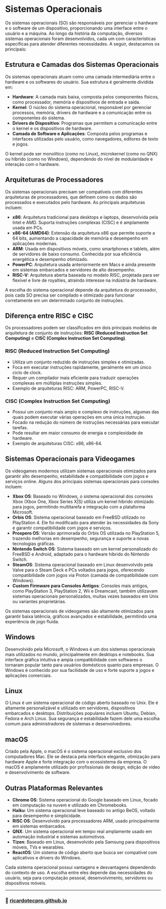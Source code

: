 # Sistemas Operacionais

Os sistemas operacionais (SO) são responsáveis por gerenciar o hardware e o software de um dispositivo, proporcionando uma interface entre o usuário e a máquina. Ao longo da história da computação, diversos sistemas operacionais foram desenvolvidos, cada um com características específicas para atender diferentes necessidades. A seguir, destacamos os principais:

## Estrutura e Camadas dos Sistemas Operacionais

Os sistemas operacionais atuam como uma camada intermediária entre o hardware e os softwares do usuário. Sua estrutura é geralmente dividida em:

- **Hardware**: A camada mais baixa, composta pelos componentes físicos, como processador, memória e dispositivos de entrada e saída.
- **Kernel**: O núcleo do sistema operacional, responsável por gerenciar processos, memória, drivers de hardware e a comunicação entre os componentes do sistema.
- **Drivers de Dispositivo**: Programas que permitem a comunicação entre o kernel e os dispositivos de hardware.
- **Camada de Software e Aplicações**: Composta pelos programas e interfaces utilizadas pelo usuário, como navegadores, editores de texto e jogos.

O kernel pode ser monolítico (como no Linux), microkernel (como no QNX) ou híbrido (como no Windows), dependendo do nível de modularidade e interação com o hardware.

## Arquiteturas de Processadores

Os sistemas operacionais precisam ser compatíveis com diferentes arquiteturas de processadores, que definem como os dados são processados e executados pelo hardware. As principais arquiteturas incluem:

- **x86**: Arquitetura tradicional para desktops e laptops, desenvolvida pela Intel e AMD. Suporta instruções complexas (CISC) e é amplamente usada em PCs.
- **x86-64 (AMD64)**: Extensão da arquitetura x86 que permite suporte a 64 bits, aumentando a capacidade de memória e desempenho em aplicações modernas.
- **ARM**: Usada em dispositivos móveis, como smartphones e tablets, além de servidores de baixo consumo. Conhecida por sua eficiência energética e desempenho otimizado.
- **PowerPC**: Arquitetura usada anteriormente em Macs e ainda presente em sistemas embarcados e servidores de alto desempenho.
- **RISC-V**: Arquitetura aberta baseada no modelo RISC, projetada para ser flexível e livre de royalties, atraindo interesse na indústria de hardware.

A escolha do sistema operacional depende da arquitetura do processador, pois cada SO precisa ser compilado e otimizado para funcionar corretamente em um determinado conjunto de instruções.

## Diferença entre RISC e CISC

Os processadores podem ser classificados em dois principais modelos de arquitetura de conjunto de instruções: **RISC (Reduced Instruction Set Computing)** e **CISC (Complex Instruction Set Computing)**.

### RISC (Reduced Instruction Set Computing)

- Utiliza um conjunto reduzido de instruções simples e otimizadas.
- Foca em executar instruções rapidamente, geralmente em um único ciclo de clock.
- Requer um compilador mais eficiente para traduzir operações complexas em múltiplas instruções simples.
- Exemplo de arquiteturas RISC: ARM, PowerPC, RISC-V.

### CISC (Complex Instruction Set Computing)

- Possui um conjunto mais amplo e complexo de instruções, algumas das quais podem executar várias operações em uma única instrução.
- Focado na redução do número de instruções necessárias para executar tarefas.
- Pode resultar em maior consumo de energia e complexidade de hardware.
- Exemplo de arquiteturas CISC: x86, x86-64.

## Sistemas Operacionais para Videogames

Os videogames modernos utilizam sistemas operacionais otimizados para garantir alto desempenho, estabilidade e compatibilidade com jogos e serviços online. Alguns dos principais sistemas operacionais para consoles incluem:

- **Xbox OS**: Baseado no Windows, o sistema operacional dos consoles Xbox (Xbox One, Xbox Series X|S) utiliza um kernel híbrido otimizado para jogos, permitindo multitarefa e integração com a plataforma Microsoft.
- **Orbis OS**: Sistema operacional baseado em FreeBSD utilizado no PlayStation 4. Ele foi modificado para atender às necessidades da Sony e garantir compatibilidade com jogos e serviços.
- **Prospero OS**: Versão aprimorada do Orbis OS utilizada no PlayStation 5, trazendo melhorias em desempenho, segurança e suporte a novas tecnologias gráficas.
- **Nintendo Switch OS**: Sistema baseado em um kernel personalizado do FreeBSD e Android, adaptado para o hardware híbrido do Nintendo Switch.
- **SteamOS**: Sistema operacional baseado em Linux desenvolvido pela Valve para o Steam Deck e PCs voltados para jogos, oferecendo compatibilidade com jogos via Proton (camada de compatibilidade com Windows).
- **Custom Firmware para Consoles Antigos**: Consoles mais antigos, como PlayStation 3, PlayStation 2, Wii e Dreamcast, também utilizavam sistemas operacionais personalizados, muitas vezes baseados em Unix ou variantes proprietárias.

Os sistemas operacionais de videogames são altamente otimizados para garantir baixa latência, gráficos avançados e estabilidade, permitindo uma experiência de jogo fluida.

## Windows

Desenvolvido pela Microsoft, o Windows é um dos sistemas operacionais mais utilizados no mundo, principalmente em desktops e notebooks. Sua interface gráfica intuitiva e ampla compatibilidade com softwares o tornaram popular tanto para usuários domésticos quanto para empresas. O Windows é conhecido por sua facilidade de uso e forte suporte a jogos e aplicações comerciais.

## Linux

O Linux é um sistema operacional de código aberto baseado no Unix. Ele é altamente personalizável e utilizado em servidores, dispositivos embarcados e desktops. Distribuições populares incluem Ubuntu, Debian, Fedora e Arch Linux. Sua segurança e estabilidade fazem dele uma escolha comum para administradores de sistemas e desenvolvedores.

## macOS

Criado pela Apple, o macOS é o sistema operacional exclusivo dos computadores Mac. Ele se destaca pela interface elegante, otimização para hardware Apple e forte integração com o ecossistema da empresa. O macOS é amplamente utilizado por profissionais de design, edição de vídeo e desenvolvimento de software.

## Outras Plataformas Relevantes

- **Chrome OS**: Sistema operacional do Google baseado em Linux, focado em computação na nuvem e utilizado em Chromebooks.
- **Haiku**: Um sistema operacional leve baseado no antigo BeOS, voltado para desempenho e simplicidade.
- **RISC OS**: Desenvolvido para processadores ARM, usado principalmente em sistemas embarcados.
- **QNX**: Um sistema operacional em tempo real amplamente usado em automação industrial e sistemas automotivos.
- **Tizen**: Baseado em Linux, desenvolvido pela Samsung para dispositivos móveis, TVs e wearables.
- **ReactOS**: Um sistema de código aberto que busca ser compatível com aplicativos e drivers do Windows.

Cada sistema operacional possui vantagens e desvantagens dependendo do contexto de uso. A escolha entre eles depende das necessidades do usuário, seja para computação pessoal, desenvolvimento, servidores ou dispositivos móveis.

---

### 🚀 [ricardotecpro.github.io](https://ricardotecpro.github.io/)
